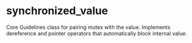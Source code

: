 # synchronized_value

Core Guidelines class for pairing mutex with the value. Implements dereference and pointer operators that automatically block internal value.
